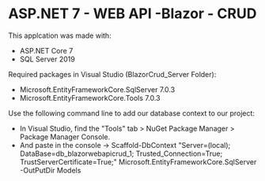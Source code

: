 # ASP.NET 7 - WEB API -Blazor - CRUD

This applcation was made with:
- ASP.NET Core 7
- SQL Server 2019

Required packages in Visual Studio (BlazorCrud_Server Folder):
- Microsoft.EntityFrameworkCore.SqlServer 7.0.3
- Microsoft.EntityFrameworkCore.Tools 7.0.3

Use the following command line to add our database context to our project:
- In Visual Studio, find the "Tools" tab > NuGet Package Manager > Package Manager Console.
- And paste in the console -> Scaffold-DbContext "Server=(local); DataBase=db_blazorwebapicrud_1; Trusted_Connection=True; TrustServerCertificate=True;" Microsoft.EntityFrameworkCore.SqlServer -OutPutDir Models